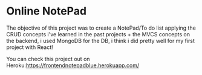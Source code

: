 # Online NotePad

The objective of this project was to create a NotePad/To do list applying the CRUD concepts i've learned in the past projects + the MVCS concepts on the backend, i used MongoDB for the DB, i think i did pretty well for my first project with React! 

You can check this project out on Heroku:https://frontendnotepadblue.herokuapp.com/
